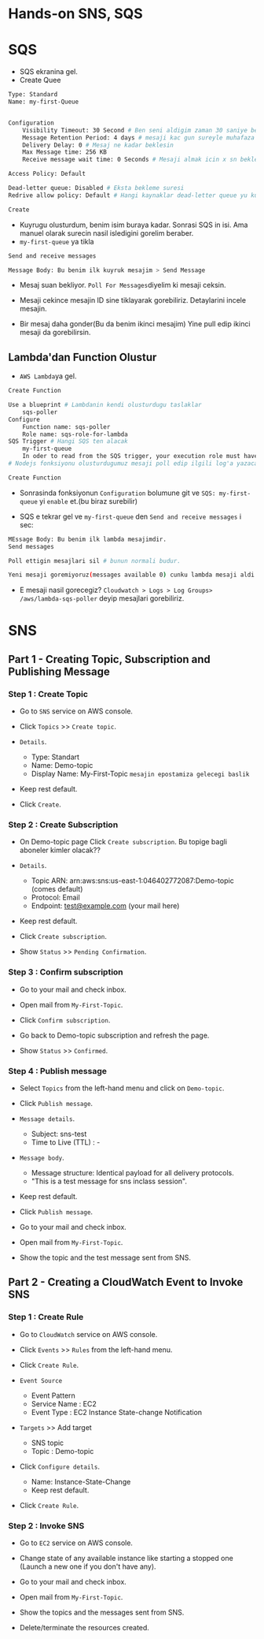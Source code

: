 # Hands-on SNS, SQS
# SQS

- SQS ekranina gel.
- Create Quee

```bash
Type: Standard
Name: my-first-Queue


Configuration
    Visibility Timeout: 30 Second # Ben seni aldigim zaman 30 saniye benimsin, 30 sn boyunca kimseye gorunemezsin
    Message Retention Period: 4 days # mesaji kac gun sureyle muhafaza edeceksin
    Delivery Delay: 0 # Mesaj ne kadar beklesin
    Max Message time: 256 KB
    Receive message wait time: 0 Seconds # Mesaji almak icin x sn bekle, alamazsan diger mesaja gec. 

Access Policy: Default

Dead-letter queue: Disabled # Eksta bekleme suresi
Redrive allow policy: Default # Hangi kaynaklar dead-letter queue yu kullansin

Create
```

- Kuyrugu olusturdum, benim isim buraya kadar. Sonrasi SQS in isi. Ama manuel olarak surecin nasil isledigini gorelim beraber.
- `my-first-queue` ya tikla
```bash
Send and receive messages

Message Body: Bu benim ilk kuyruk mesajim > Send Message
```
- Mesaj suan bekliyor. `Poll For Messages`diyelim ki mesaji ceksin.
- Mesaji cekince mesajin ID sine tiklayarak gorebiliriz. Detaylarini incele mesajin.

- Bir mesaj daha gonder(Bu da benim ikinci mesajim) Yine pull edip ikinci mesaji da gorebilirsin.

## Lambda'dan Function Olustur

- `AWS Lambda`ya gel.

```bash
Create Function

Use a blueprint # Lambdanin kendi olusturdugu taslaklar
    sqs-poller
Configure
    Function name: sqs-poller
    Role name: sqs-role-for-lambda
SQS Trigger # Hangi SQS ten alacak
    my-first-queue
    In oder to read from the SQS trigger, your execution role must have proper permissions # kismi isaretli olsun
# Nodejs fonksiyonu olusturdugumuz mesaji poll edip ilgili log'a yazacak

Create Function
```
- Sonrasinda fonksiyonun `Configuration` bolumune git ve `SQS: my-first-queue` yi `enable` et.(bu biraz surebilir)

- SQS e tekrar gel ve `my-first-queue` den `Send and receive messages` i sec:

```bash
MEssage Body: Bu benim ilk lambda mesajimdir.
Send messages

Poll ettigin mesajlari sil # bunun normali budur.

Yeni mesaji goremiyoruz(messages available 0) cunku lambda mesaji aldi halletti.
```
- E mesaji nasil gorecegiz? `Cloudwatch > Logs > Log Groups> /aws/lambda-sqs-poller` deyip mesajlari gorebiliriz.

# SNS
## Part 1 - Creating Topic, Subscription and Publishing Message

### Step 1 : Create Topic

- Go to `SNS` service on AWS console.

- Click `Topics` >> `Create topic`.

- `Details`.
    - Type: Standart
    - Name: Demo-topic
    - Display Name: My-First-Topic `mesajin epostamiza gelecegi baslik`
- Keep rest default.

- Click `Create`.

### Step 2 : Create Subscription

- On Demo-topic page Click `Create subscription`. Bu topige bagli aboneler kimler olacak??

- `Details`.
    - Topic ARN: arn:aws:sns:us-east-1:046402772087:Demo-topic (comes default)
    - Protocol: Email
    - Endpoint: test@example.com (your mail here)

- Keep rest default.

- Click `Create subscription`.

- Show `Status` >> `Pending Confirmation`.

### Step 3 : Confirm subscription

- Go to your mail and check inbox.

- Open mail from `My-First-Topic`.

- Click `Confirm subscription`.

- Go back to Demo-topic subscription and refresh the page.

- Show `Status` >> `Confirmed`.

### Step 4 : Publish message

- Select `Topics` from the left-hand menu and click on `Demo-topic`.

- Click `Publish message`.

- `Message details`.
    - Subject: sns-test
    - Time to Live (TTL) : -

- `Message body`.
    - Message structure: Identical payload for all delivery protocols.
    - "This is a test message for sns inclass session".

- Keep rest default.

- Click `Publish message`.

- Go to your mail and check inbox.

- Open mail from `My-First-Topic`.

- Show the topic and the test message sent from SNS.

## Part 2 - Creating a CloudWatch Event to Invoke SNS 

### Step 1 : Create Rule

- Go to `CloudWatch` service on AWS console.

- Click `Events` >> `Rules` from the left-hand menu.

- Click `Create Rule`.

- `Event Source`
    - Event Pattern
    - Service Name : EC2
    - Event Type : EC2 Instance State-change Notification

- `Targets` >> Add target
    - SNS topic
    - Topic : Demo-topic
    
- Click `Configure details`.
    - Name:  Instance-State-Change
    - Keep rest default.

- Click `Create Rule`.

### Step 2 : Invoke SNS

- Go to `EC2` service on AWS console.

- Change state of any available instance like starting a stopped one (Launch a new one if you don't have any).

- Go to your mail and check inbox.

- Open mail from `My-First-Topic`.

- Show the topics and the messages sent from SNS.

- Delete/terminate the resources created.
